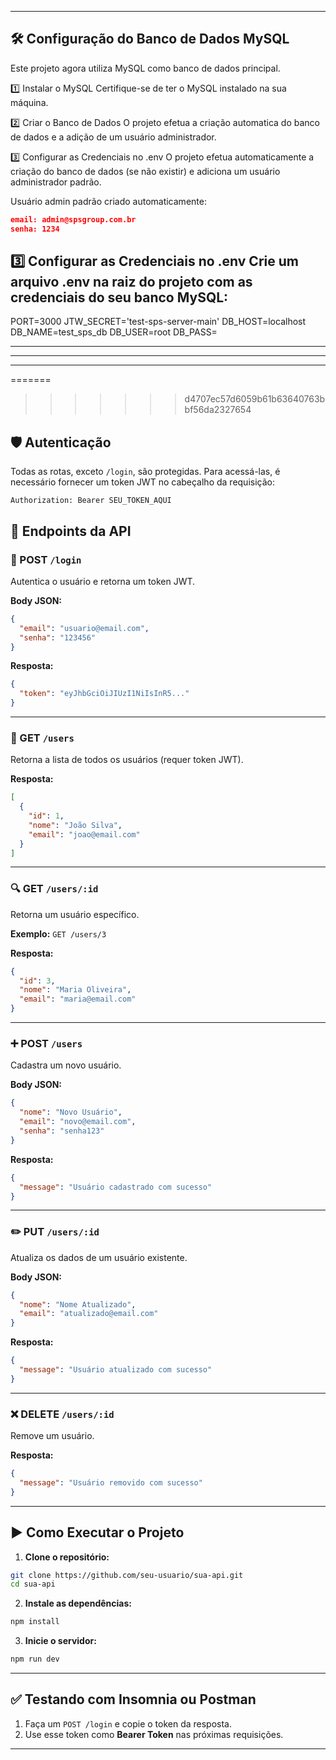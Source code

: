 
---
## 🛠️ Configuração do Banco de Dados MySQL
Este projeto agora utiliza MySQL como banco de dados principal.

1️⃣ Instalar o MySQL
Certifique-se de ter o MySQL instalado na sua máquina.

2️⃣ Criar o Banco de Dados
O projeto efetua a criação automatica do banco de dados e a adição de um usuário administrador.

3️⃣ Configurar as Credenciais no .env
O projeto efetua automaticamente a criação do banco de dados (se não existir) e adiciona um usuário administrador padrão.

Usuário admin padrão criado automaticamente:

```json
email: admin@spsgroup.com.br
senha: 1234
```

3️⃣ Configurar as Credenciais no .env
Crie um arquivo .env na raiz do projeto com as credenciais do seu banco MySQL:
---

PORT=3000
JTW_SECRET='test-sps-server-main'
DB_HOST=localhost
DB_NAME=test_sps_db
DB_USER=root
DB_PASS=

---

---

---
=======

>>>>>>> d4707ec57d6059b61b63640763bbf56da2327654

## 🛡️ Autenticação

Todas as rotas, exceto `/login`, são protegidas. Para acessá-las, é necessário fornecer um token JWT no cabeçalho da requisição:

```
Authorization: Bearer SEU_TOKEN_AQUI
```



## 📌 Endpoints da API

### 🔐 POST `/login`

Autentica o usuário e retorna um token JWT.

**Body JSON:**

```json
{
  "email": "usuario@email.com",
  "senha": "123456"
}
```

**Resposta:**

```json
{
  "token": "eyJhbGciOiJIUzI1NiIsInR5..."
}
```

---

### 📄 GET `/users`

Retorna a lista de todos os usuários (requer token JWT).

**Resposta:**

```json
[
  {
    "id": 1,
    "nome": "João Silva",
    "email": "joao@email.com"
  }
]
```

---

### 🔍 GET `/users/:id`

Retorna um usuário específico.

**Exemplo:** `GET /users/3`

**Resposta:**

```json
{
  "id": 3,
  "nome": "Maria Oliveira",
  "email": "maria@email.com"
}
```

---

### ➕ POST `/users`

Cadastra um novo usuário.

**Body JSON:**

```json
{
  "nome": "Novo Usuário",
  "email": "novo@email.com",
  "senha": "senha123"
}
```

**Resposta:**

```json
{
  "message": "Usuário cadastrado com sucesso"
}
```

---

### ✏️ PUT `/users/:id`

Atualiza os dados de um usuário existente.

**Body JSON:**

```json
{
  "nome": "Nome Atualizado",
  "email": "atualizado@email.com"
}
```

**Resposta:**

```json
{
  "message": "Usuário atualizado com sucesso"
}
```

---

### ❌ DELETE `/users/:id`

Remove um usuário.

**Resposta:**

```json
{
  "message": "Usuário removido com sucesso"
}
```

---

## ▶️ Como Executar o Projeto

1. **Clone o repositório:**

```bash
git clone https://github.com/seu-usuario/sua-api.git
cd sua-api
```

2. **Instale as dependências:**

```bash
npm install
```

3. **Inicie o servidor:**

```bash
npm run dev
```

---

## ✅ Testando com Insomnia ou Postman

1. Faça um `POST /login` e copie o token da resposta.
2. Use esse token como **Bearer Token** nas próximas requisições.

---
